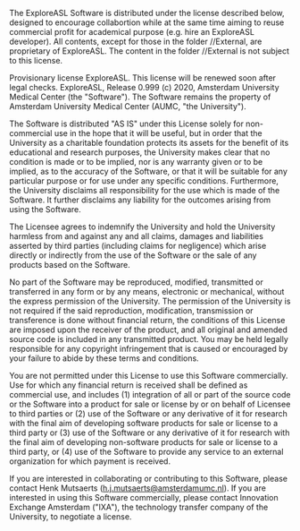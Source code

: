

The ExploreASL Software is distributed under the license described below, designed to encourage collabortion while at the same time aiming to reuse commercial profit for academical purpose (e.g. hire an ExploreASL developer). All contents, except for those in the folder //External, are proprietary of ExploreASL. The content in the folder //External is not subject to this license.

Provisionary license ExploreASL. This license will be renewed soon after legal checks.
ExploreASL, Release 0.999 (c) 2020, Amsterdam University Medical Center (the "Software"). 
The Software remains the property of Amsterdam University Medical Center (AUMC, "the University").

The Software is distributed "AS IS" under this License solely for non-commercial use in the hope that it will be useful, but in order that the University as a charitable foundation protects its assets for the benefit of its educational and research purposes, the University makes clear that no condition is made or to be implied, nor is any warranty given or to be implied, as to the accuracy of the Software, or that it will be suitable for any particular purpose or for use under any specific conditions. Furthermore, the University disclaims all responsibility for the use which is made of the Software. It further disclaims any liability for the outcomes arising from using the Software.

The Licensee agrees to indemnify the University and hold the University harmless from and against any and all claims, damages and liabilities asserted by third parties (including claims for negligence) which arise directly or indirectly from the use of the Software or the sale of any products based on the Software.

No part of the Software may be reproduced, modified, transmitted or transferred in any form or by any means, electronic or mechanical, without the express permission of the University. The permission of the University is not required if the said reproduction, modification, transmission or transference is done without financial return, the conditions of this License are imposed upon the receiver of the product, and all original and amended source code is included in any transmitted product. You may be held legally responsible for any copyright infringement that is caused or encouraged by your failure to abide by these terms and conditions.

You are not permitted under this License to use this Software commercially. Use for which any financial return is received shall be defined as commercial use, and includes (1) integration of all or part of the source code or the Software into a product for sale or license by or on behalf of Licensee to third parties or (2) use of the Software or any derivative of it for research with the final aim of developing software products for sale or license to a third party or (3) use of the Software or any derivative of it for research with the final aim of developing non-software products for sale or license to a third party, or (4) use of the Software to provide any service to an external organization for which payment is received. 

If you are interested in collaborating or contributing to this Software, please contact Henk Mutsaerts (h.j.mutsaerts@amsterdamumc.nl). If you are interested in using this Software commercially, please contact Innovation Exchange Amsterdam ("IXA"), the technology transfer company of the University, to negotiate a license.




